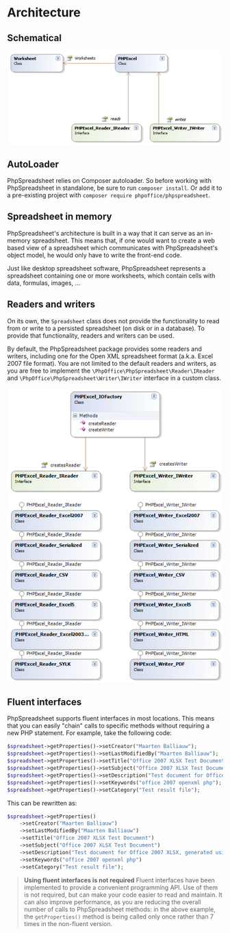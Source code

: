 # Architecture

## Schematical

![01-schematic.png](images/01-schematic.png "Basic Architecture Schematic")

## AutoLoader

PhpSpreadsheet relies on Composer autoloader. So before working with
PhpSpreadsheet in standalone, be sure to run `composer install`. Or add it to a
pre-existing project with `composer require phpoffice/phpspreadsheet`.

## Spreadsheet in memory

PhpSpreadsheet's architecture is built in a way that it can serve as an
in-memory spreadsheet. This means that, if one would want to create a
web based view of a spreadsheet which communicates with PhpSpreadsheet's
object model, he would only have to write the front-end code.

Just like desktop spreadsheet software, PhpSpreadsheet represents a
spreadsheet containing one or more worksheets, which contain cells with
data, formulas, images, ...

## Readers and writers

On its own, the `Spreadsheet` class does not provide the functionality
to read from or write to a persisted spreadsheet (on disk or in a
database). To provide that functionality, readers and writers can be
used.

By default, the PhpSpreadsheet package provides some readers and
writers, including one for the Open XML spreadsheet format (a.k.a. Excel
2007 file format). You are not limited to the default readers and
writers, as you are free to implement the
`\PhpOffice\PhpSpreadsheet\Reader\IReader` and
`\PhpOffice\PhpSpreadsheet\Writer\IWriter` interface in a custom class.

![02-readers-writers.png](images/02-readers-writers.png "Readers/Writers")

## Fluent interfaces

PhpSpreadsheet supports fluent interfaces in most locations. This means
that you can easily "chain" calls to specific methods without requiring
a new PHP statement. For example, take the following code:

``` php
$spreadsheet->getProperties()->setCreator("Maarten Balliauw");
$spreadsheet->getProperties()->setLastModifiedBy("Maarten Balliauw");
$spreadsheet->getProperties()->setTitle("Office 2007 XLSX Test Document");
$spreadsheet->getProperties()->setSubject("Office 2007 XLSX Test Document");
$spreadsheet->getProperties()->setDescription("Test document for Office 2007 XLSX, generated using PHP classes.");
$spreadsheet->getProperties()->setKeywords("office 2007 openxml php");
$spreadsheet->getProperties()->setCategory("Test result file");
```

This can be rewritten as:

``` php
$spreadsheet->getProperties()
    ->setCreator("Maarten Balliauw")
    ->setLastModifiedBy("Maarten Balliauw")
    ->setTitle("Office 2007 XLSX Test Document")
    ->setSubject("Office 2007 XLSX Test Document")
    ->setDescription("Test document for Office 2007 XLSX, generated using PHP classes.")
    ->setKeywords("office 2007 openxml php")
    ->setCategory("Test result file");
```

> **Using fluent interfaces is not required** Fluent interfaces have
> been implemented to provide a convenient programming API. Use of them
> is not required, but can make your code easier to read and maintain.
> It can also improve performance, as you are reducing the overall
> number of calls to PhpSpreadsheet methods: in the above example, the
> `getProperties()` method is being called only once rather than 7 times
> in the non-fluent version.
